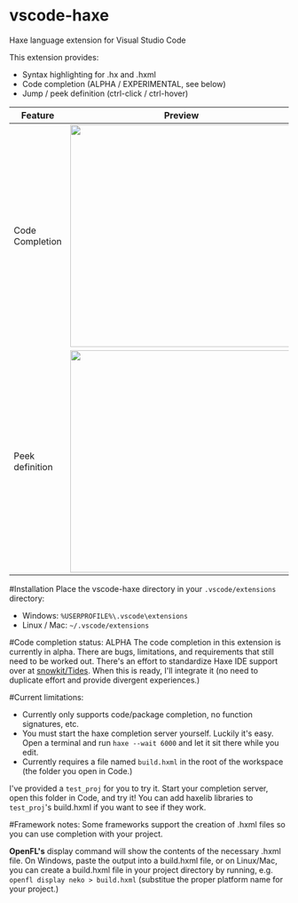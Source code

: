# vscode-haxe
Haxe language extension for Visual Studio Code

This extension provides:
- Syntax highlighting for .hx and .hxml
- Code completion (ALPHA / EXPERIMENTAL, see below)
- Jump / peek definition (ctrl-click / ctrl-hover)

Feature  | Preview
------------- | -------------
Code Completion  |  <img src="https://lh3.googleusercontent.com/-ekHamgDiuZM/VnOd05QH04I/AAAAAAAAO4I/cfu718KBlO8/s1600/test.gif" width=400>
Peek definition  | <img src="https://lh3.googleusercontent.com/-0cTfJGLLrpk/VoBPk4GAz_I/AAAAAAAAPKs/bWvpJBDjwnA/s400/definition_peek.gif" width=400>

#Installation
Place the vscode-haxe directory in your `.vscode/extensions` directory:
- Windows: `%USERPROFILE%\.vscode\extensions`
- Linux / Mac: `~/.vscode/extensions`

#Code completion status: ALPHA
The code completion in this extension is currently in alpha. There are bugs, limitations, and requirements that still need to be worked out. There's an effort to standardize Haxe IDE support over at [snowkit/Tides](https://github.com/snowkit/tides). When this is ready, I'll integrate it (no need to duplicate effort and provide divergent experiences.)

#Current limitations:
- Currently only supports code/package completion, no function signatures, etc.
- You must start the haxe completion server yourself. Luckily it's easy. Open a terminal and run `haxe --wait 6000` and let it sit there while you edit.
- Currently requires a file named `build.hxml` in the root of the workspace (the folder you open in Code.)

I've provided a `test_proj` for you to try it. Start your completion server, open this folder in Code, and try it! You can add haxelib libraries to `test_proj`'s build.hxml if you want to see if they work.

#Framework notes:
Some frameworks support the creation of .hxml files so you can use completion with your project.

**OpenFL's** display command will show the contents of the necessary .hxml file. On Windows, paste the output into a build.hxml file, or on Linux/Mac, you can create a build.hxml file in your project directory by running, e.g. `openfl display neko > build.hxml` (substitue the proper platform name for your project.)
